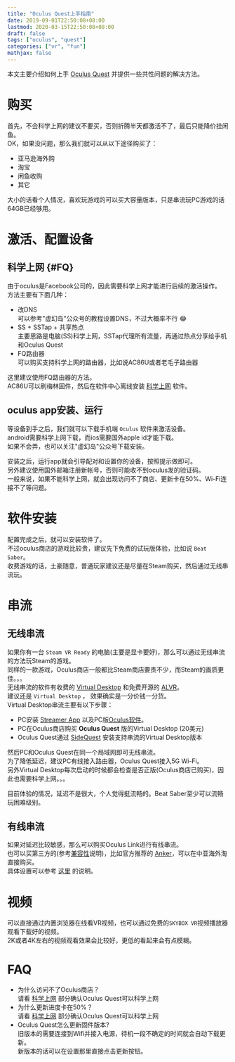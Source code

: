 ```yaml
---
title: "Oculus Quest上手指南"
date: 2019-09-01T22:50:08+08:00
lastmod: 2020-03-15T22:50:08+08:00
draft: false
tags: ["oculus", "quest"]
categories: ["vr", "fun"]
mathjax: false
---
```


本文主要介绍如何上手 [Oculus Quest](https://www.oculus.com/quest) 并提供一些共性问题的解决方法。  
<!--more-->

# 购买
首先，不会科学上网的建议不要买，否则折腾半天都激活不了，最后只能降价挂闲鱼。  
OK，如果没问题，那么我们就可以从以下途径购买了：  
- 亚马逊海外购
- 淘宝
- 闲鱼收购
- 其它

大小的话看个人情况，喜欢玩游戏的可以买大容量版本，只是串流玩PC游戏的话64GB已经够用。  

# 激活、配置设备

## 科学上网 {#FQ}
由于oculus是Facebook公司的，因此需要科学上网才能进行后续的激活操作。  
方法主要有下面几种：  
- 改DNS  
  可以参考"虚幻岛"公众号的教程设置DNS，不过大概率不行 :joy:  
- SS + SSTap + 共享热点  
  主要思路是电脑(SS)科学上网，SSTap代理所有流量，再通过热点分享给手机和Oculus Quest  
- FQ路由器  
  可以购买支持科学上网的路由器，比如说AC86U或者老毛子路由器  

这里建议使用FQ路由器的方法。  
AC86U可以刷梅林固件，然后在软件中心离线安装 [科学上网](https://github.com/hq450/fancyss_history_package/tree/master/fancyss_hnd) 软件。  

## oculus app安装、运行
等设备到手之后，我们就可以下载手机端 `Oculus` 软件来激活设备。  
android需要科学上网下载，而ios需要国外apple id才能下载。  
如果不会弄，也可以关注"虚幻岛"公众号下载安装。  

安装之后，运行app就会引导配对和设置你的设备，按照提示做即可。  
另外建议使用国外邮箱注册新帐号，否则可能收不到oculus发的验证码。  
一般来说，如果不能科学上网，就会出现访问不了商店、更新卡在50%、Wi-Fi连接不了等问题。  

# 软件安装
配置完成之后，就可以安装软件了。  
不过oculus商店的游戏比较贵，建议先下免费的试玩版体验，比如说 `Beat Saber`。  
收费游戏的话，土豪随意，普通玩家建议还是尽量在Steam购买，然后通过无线串流玩。  

# 串流
## 无线串流
如果你有一台 `Steam VR Ready` 的电脑(主要是显卡要好)，那么可以通过无线串流的方法玩Steam的游戏。  
同样的一款游戏，Oculus商店一般都比Steam商店要贵不少，而Steam的画质更佳。。。  
无线串流的软件有收费的 [Virtual Desktop](https://www.vrdesktop.net) 和免费开源的 [ALVR](https://github.com/polygraphene/ALVR)。  
建议还是 `Virtual Desktop` ， 效果确实是一分价钱一分货。  
Virtual Desktop串流主要有以下步骤：  
- PC安装 [Streamer App](https://download.vrdesktop.net/files/VirtualDesktop.Streamer.Setup.exe) 以及PC版[Oculus软件](https://www.oculus.com/download_app/?id=1582076955407037)。  
- PC在Oculus商店购买 **Oculus Quest** 版的Virtual Desktop (20美元)
- Oculus Quest通过 [SideQuest](https://sidequestvr.com) 安装支持串流的Virtual Desktop版本

然后PC和Oculus Quest在同一个局域网即可无线串流。  
为了降低延迟，建议PC有线接入路由器，Oculus Quest接入5G Wi-Fi。  
另外Virtual Desktop每次启动的时候都会检查是否正版(Oculus商店已购买)，因此也需要科学上网。。。

目前体验的情况，延迟不是很大，个人觉得挺流畅的。Beat Saber至少可以流畅玩困难级别。  

## 有线串流
如果对延迟比较敏感，那么可以购买Oculus Link进行有线串流。  
也可以买第三方的(参考[兼容性](https://support.oculus.com/444256562873335/)说明)，比如官方推荐的 [Anker](https://www.amazon.cn/gp/product/B01MZIPYPY)，可以在中亚海外淘直接购买。  
具体设置可以参考 [这里](https://support.oculus.com/525406631321134/#setup) 的说明。  

# 视频
可以直接通过内置浏览器在线看VR视频，也可以通过免费的`SKYBOX VR`视频播放器观看下载好的视频。  
2K或者4K左右的视频观看效果会比较好，更低的看起来会有点模糊。  

# FAQ
- 为什么访问不了Oculus商店？  
  请看 [科学上网](#FQ) 部分确认Oculus Quest可以科学上网
- 为什么更新进度卡在50%？  
  请看 [科学上网](#FQ) 部分确认Oculus Quest可以科学上网
- Oculus Quest怎么更新固件版本?  
  旧版本的需要连接到Wifi并接入电源，待机一段不确定的时间就会自动下载更新。  
  新版本的话可以在设置那里直接点击更新按钮。  

